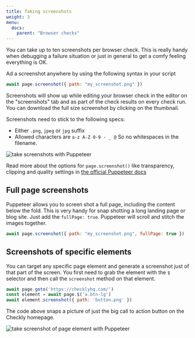 ```yaml
---
title: Taking screenshots
weight: 3
menu:
  docs:
    parent: "Browser checks"
---
```


You can take up to ten screenshots per browser check. This is really handy when debugging a failure situation or just
in general to get a comfy feeling everything is OK.  

Ad a screenshot anywhere by using the following syntax in your script
 
```js
await page.screenshot({ path: "my_screenshot.png" })
```
Screenshots will show up while editing your browser check in the editor on the "screenshots" tab and as part of the 
check results on every check run. You can download the full size screenshot by clicking on the thumbnail.

Screenshots need to stick to the following specs:

- Either `.png`, `jpeg` or `jpg` suffix
- Allowed characters are `a-z A-Z 0-9 - _ @` So no whitespaces in the filename.

![take screenshots with Puppeteer](/docs/images/browser-checks/screenshots.png)


Read more about the options for `page.screenshot()` like transparency, clipping and quality settings in 
[the official Puppeteer docs](https://pptr.dev/#?product=Puppeteer&show=api-pagescreenshotoptions)

## Full page screenshots

Puppeteer allows you to screen shot a full page, including the content below the fold. This is very handy for snap shotting
a long landing page or blog site. Just add the `fullPage: true`. Puppeteer will scroll and stitch the images together.

```js
await page.screenshot({ path: "my_screenshot.png", fullPage: true })
```

## Screenshots of specific elements

You can target any specific page element and generate a screenshot just of that part of the screen. You first need to 
grab the element with the `$` selector and then call the `screenshot` method on that element. 
```js
await page.goto('https://checklyhq.com/')
const element = await page.$('a.btn-lg')
await element.screenshot({ path: 'button.png' })
```
The code above snaps a picture of just the big call to action button on the Checkly homepage.

![take screenshot of page element with Puppeteer](/docs/images/browser-checks/element_screenshot.png)
